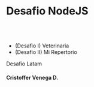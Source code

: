 # Desafio NodeJS
<br><br>


- (Desafio I) Veterinaria
- (Desafio II) Mi Repertorio


Desafio Latam
#### Cristoffer Venega D.
